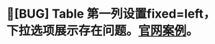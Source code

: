 # 🐛[BUG] Table 第一列设置fixed=left，下拉选项展示存在问题。[官网案例](https://procomponents.ant.design/components/table#%E8%A1%A8%E6%A0%BC%E6%89%B9%E9%87%8F%E6%93%8D%E4%BD%9C)。
